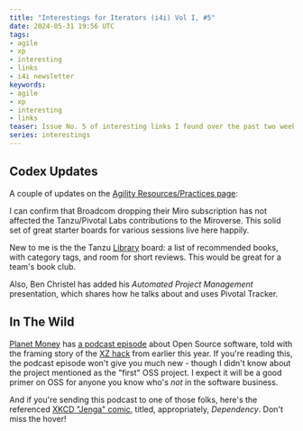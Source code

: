 ```yaml
---
title: "Interestings for Iterators (i4i) Vol I, #5"
date: 2024-05-31 19:56 UTC
tags:
- agile
- xp
- interesting
- links
- i4i newsletter
keywords:
- agile
- xp
- interesting
- links
teaser: Issue No. 5 of interesting links I found over the past two weeks
series: interestings
---
```


[practices]: https://alumni-codex.github.io/agile-resources/practices.html
[lib]: https://miro.com/app/board/uXjVKAuy0VM=/
[planet]: https://www.npr.org/sections/money/
[hack]: https://www.npr.org/2024/05/17/1197959102/open-source-xz-hack
[xz]: https://tidelift.com/resources/xz-backdoor-hack
[xkcd]: https://xkcd.com/2347/

## Codex Updates

A couple of updates on the [Agility Resources/Practices page][practices]:

I can confirm that Broadcom dropping their Miro subscription has not affected the Tanzu/Pivotal Labs contributions to the Miroverse. This solid set of great starter boards for various sessions live here happily.

New to me is the the Tanzu [Library][lib] board: a list of recommended books, with category tags, and room for short reviews. This would be great for a team's book club.

Also, Ben Christel has added his _Automated Project Management_ presentation, which shares how he talks about and uses Pivotal Tracker.

## In The Wild

[Planet Money][planet] has [a podcast episode][hack] about Open Source software, told with the framing story of the [XZ hack][xz] from earlier this year. If you're reading this, the podcast episode won't give you much new - though I didn't know about the project mentioned as the "first" OSS project. I expect it will be a good primer on OSS for anyone you know who's _not_ in the software business.

And if you're sending this podcast to one of those folks, here's the referenced [XKCD "Jenga" comic][xkcd], titled, appropriately, _Dependency_. Don't miss the hover!
